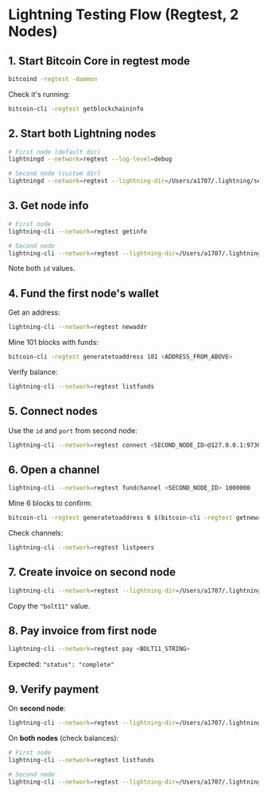 # Lightning Testing Flow (Regtest, 2 Nodes)

## 1. Start Bitcoin Core in regtest mode

```bash
bitcoind -regtest -daemon
```

Check it's running:

```bash
bitcoin-cli -regtest getblockchaininfo
```

## 2. Start both Lightning nodes

```bash
# First node (default dir)
lightningd --network=regtest --log-level=debug

# Second node (custom dir)
lightningd --network=regtest --lightning-dir=/Users/a1707/.lightning/secondnode --log-level=debug
```

## 3. Get node info

```bash
# First node
lightning-cli --network=regtest getinfo

# Second node
lightning-cli --network=regtest --lightning-dir=/Users/a1707/.lightning/secondnode getinfo
```

Note both `id` values.

## 4. Fund the first node's wallet

Get an address:

```bash
lightning-cli --network=regtest newaddr
```

Mine 101 blocks with funds:

```bash
bitcoin-cli -regtest generatetoaddress 101 <ADDRESS_FROM_ABOVE>
```

Verify balance:

```bash
lightning-cli --network=regtest listfunds
```

## 5. Connect nodes

Use the `id` and `port` from second node:

```bash
lightning-cli --network=regtest connect <SECOND_NODE_ID>@127.0.0.1:9736
```

## 6. Open a channel

```bash
lightning-cli --network=regtest fundchannel <SECOND_NODE_ID> 1000000
```

Mine 6 blocks to confirm:

```bash
bitcoin-cli -regtest generatetoaddress 6 $(bitcoin-cli -regtest getnewaddress)
```

Check channels:

```bash
lightning-cli --network=regtest listpeers
```

## 7. Create invoice on second node

```bash
lightning-cli --network=regtest --lightning-dir=/Users/a1707/.lightning/secondnode invoice 3msat "test1" "test payment"
```

Copy the `"bolt11"` value.

## 8. Pay invoice from first node

```bash
lightning-cli --network=regtest pay <BOLT11_STRING>
```

Expected: `"status": "complete"`

## 9. Verify payment

On **second node**:

```bash
lightning-cli --network=regtest --lightning-dir=/Users/a1707/.lightning/secondnode listinvoices
```

On **both nodes** (check balances):

```bash
# First node
lightning-cli --network=regtest listfunds

# Second node
lightning-cli --network=regtest --lightning-dir=/Users/a1707/.lightning/secondnode listfunds
```